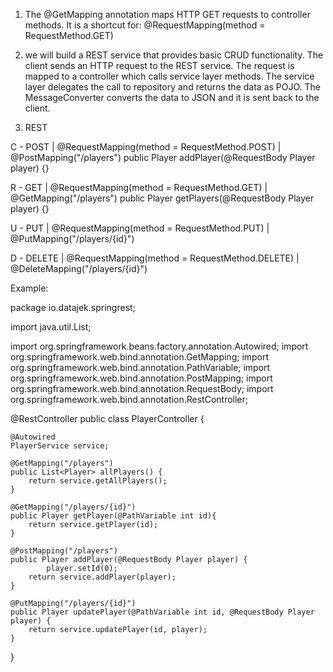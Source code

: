 1. The @GetMapping annotation maps HTTP GET requests to controller methods. It is a shortcut for:
    @RequestMapping(method = RequestMethod.GET)

2. we will build a REST service that provides basic CRUD functionality. 
   The client sends an HTTP request to the REST service. 
   The request is mapped to a controller which calls service layer methods. The service layer delegates the call to 
   repository and returns the data as POJO. The MessageConverter converts the data to JSON and it is sent back to the client.

3. REST

C - POST | @RequestMapping(method = RequestMethod.POST) | @PostMapping("/players")
    public Player addPlayer(@RequestBody Player player) {}

R - GET | @RequestMapping(method = RequestMethod.GET) | @GetMapping("/players")
    public Player getPlayers(@RequestBody Player player) {}

U - PUT | @RequestMapping(method = RequestMethod.PUT) | @PutMapping("/players/{id}") 
 
D - DELETE | @RequestMapping(method = RequestMethod.DELETE) | @DeleteMapping("/players/{id}")

Example:

package io.datajek.springrest;

import java.util.List;

import org.springframework.beans.factory.annotation.Autowired;
import org.springframework.web.bind.annotation.GetMapping;
import org.springframework.web.bind.annotation.PathVariable;
import org.springframework.web.bind.annotation.PostMapping;
import org.springframework.web.bind.annotation.RequestBody;
import org.springframework.web.bind.annotation.RestController;

@RestController
public class PlayerController {

	@Autowired
	PlayerService service;
	
	@GetMapping("/players")
	public List<Player> allPlayers() {
		return service.getAllPlayers();	    
	}

	@GetMapping("/players/{id}")
	public Player getPlayer(@PathVariable int id){
		return service.getPlayer(id);
	}
	
	@PostMapping("/players")
	public Player addPlayer(@RequestBody Player player) {
    		player.setId(0);
		return service.addPlayer(player);
	}

    @PutMapping("/players/{id}")
	public Player updatePlayer(@PathVariable int id, @RequestBody Player player) {
		return service.updatePlayer(id, player);
	}	
}


